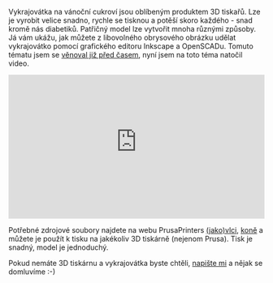 <!-- dcterms:title = 3D tisk vánočních vykrajovátek -->
<!-- dcterms:abstract = Vykrajovátka na vánoční cukroví jsou oblíbeným produktem 3D tiskařů. Lze je vyrobit velice snadno, rychle se tisknou a potěší skoro každého - snad kromě nás diabetiků. Patřičný model lze vytvořit mnoha různými způsoby. Já vám ukážu, jak můžete z libovolného obrysového obrázku udělat vykrajovátko pomocí grafického editoru Inkscape a OpenSCADu. -->
<!-- x4w:category = 3D tisk -->
<!-- x4w:category = Z-TECH -->
<!-- dcterms:creator = Michal Altair Valášek -->
<!-- dcterms:date = 2021-12-07 -->
<!-- x4w:pictureUrl = /perex-pictures/20191204-vykrajovatka.jpg -->
<!-- x4w:pictureWidth = 150 -->
<!-- x4w:pictureHeight = 150 -->
<!-- x4w:coverUrl = /cover-pictures/20191204-vykrajovatka.jpg -->

Vykrajovátka na vánoční cukroví jsou oblíbeným produktem 3D tiskařů. Lze je vyrobit velice snadno, rychle se tisknou a potěší skoro každého - snad kromě nás diabetiků. Patřičný model lze vytvořit mnoha různými způsoby. Já vám ukážu, jak můžete z libovolného obrysového obrázku udělat vykrajovátko pomocí grafického editoru Inkscape a OpenSCADu. Tomuto tématu jsem se [věnoval již před časem](https://www.altair.blog/2019/12/vykrajovatka), nyní jsem na toto téma natočil video.

<div style="position:relative;padding-top:56.25%;">
  <iframe src="https://www.youtube-nocookie.com/embed/JEw8EaZmjWY" frameborder="0" allowfullscreen allow="accelerometer; autoplay; encrypted-media; gyroscope; picture-in-picture" style="position:absolute;top:0;left:0;width:100%;height:100%;"></iframe>
</div>

Potřebné zdrojové soubory najdete na webu PrusaPrinters [(jako)vlci](https://www.prusaprinters.org/prints/8644-wolf-wolfdog-cookie-cutters), [koně](https://www.prusaprinters.org/prints/12268-horse-cookie-cutters) a můžete je použít k tisku na jakékoliv 3D tiskárně (nejenom Prusa). Tisk je snadný, model je jednoduchý.

Pokud nemáte 3D tiskárnu a vykrajovátka byste chtěli, [napište mi](https://m.me/rider.cz) a nějak se domluvíme :-)